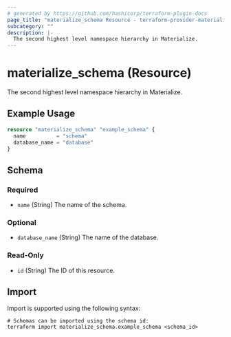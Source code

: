 ```yaml
---
# generated by https://github.com/hashicorp/terraform-plugin-docs
page_title: "materialize_schema Resource - terraform-provider-materialize"
subcategory: ""
description: |-
  The second highest level namespace hierarchy in Materialize.
---
```


# materialize_schema (Resource)

The second highest level namespace hierarchy in Materialize.

## Example Usage

```terraform
resource "materialize_schema" "example_schema" {
  name          = "schema"
  database_name = "database"
}
```

<!-- schema generated by tfplugindocs -->
## Schema

### Required

- `name` (String) The name of the schema.

### Optional

- `database_name` (String) The name of the database.

### Read-Only

- `id` (String) The ID of this resource.

## Import

Import is supported using the following syntax:

```shell
# Schemas can be imported using the schema id:
terraform import materialize_schema.example_schema <schema_id>
```
